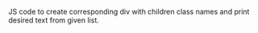 JS code to create corresponding div with children class names and print desired text from given list.
